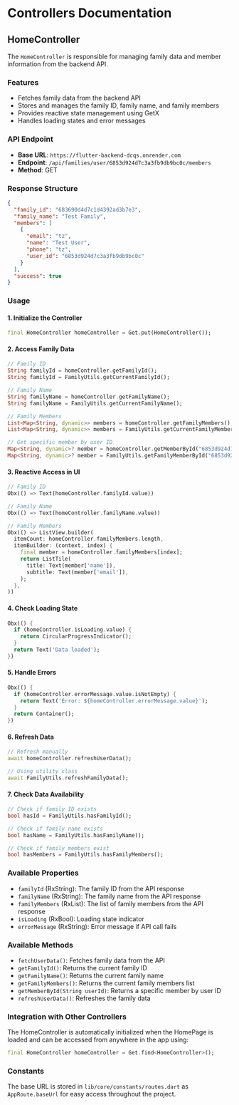 # Controllers Documentation

## HomeController

The `HomeController` is responsible for managing family data and member information from the backend API.

### Features

- Fetches family data from the backend API
- Stores and manages the family ID, family name, and family members
- Provides reactive state management using GetX
- Handles loading states and error messages

### API Endpoint

- **Base URL**: `https://flutter-backend-dcqs.onrender.com`
- **Endpoint**: `/api/families/user/6853d924d7c3a3fb9db9bc0c/members`
- **Method**: GET

### Response Structure

```json
{
  "family_id": "683690d4d7c1d4392ad3b7e3",
  "family_name": "Test Family",
  "members": [
    {
      "email": "tz",
      "name": "Test User",
      "phone": "tz",
      "user_id": "6853d924d7c3a3fb9db9bc0c"
    }
  ],
  "success": true
}
```

### Usage

#### 1. Initialize the Controller

```dart
final HomeController homeController = Get.put(HomeController());
```

#### 2. Access Family Data

```dart
// Family ID
String familyId = homeController.getFamilyId();
String familyId = FamilyUtils.getCurrentFamilyId();

// Family Name
String familyName = homeController.getFamilyName();
String familyName = FamilyUtils.getCurrentFamilyName();

// Family Members
List<Map<String, dynamic>> members = homeController.getFamilyMembers();
List<Map<String, dynamic>> members = FamilyUtils.getCurrentFamilyMembers();

// Get specific member by user ID
Map<String, dynamic>? member = homeController.getMemberById("6853d924d7c3a3fb9db9bc0c");
Map<String, dynamic>? member = FamilyUtils.getFamilyMemberById("6853d924d7c3a3fb9db9bc0c");
```

#### 3. Reactive Access in UI

```dart
// Family ID
Obx(() => Text(homeController.familyId.value))

// Family Name
Obx(() => Text(homeController.familyName.value))

// Family Members
Obx(() => ListView.builder(
  itemCount: homeController.familyMembers.length,
  itemBuilder: (context, index) {
    final member = homeController.familyMembers[index];
    return ListTile(
      title: Text(member['name']),
      subtitle: Text(member['email']),
    );
  },
))
```

#### 4. Check Loading State

```dart
Obx(() {
  if (homeController.isLoading.value) {
    return CircularProgressIndicator();
  }
  return Text('Data loaded');
})
```

#### 5. Handle Errors

```dart
Obx(() {
  if (homeController.errorMessage.value.isNotEmpty) {
    return Text('Error: ${homeController.errorMessage.value}');
  }
  return Container();
})
```

#### 6. Refresh Data

```dart
// Refresh manually
await homeController.refreshUserData();

// Using utility class
await FamilyUtils.refreshFamilyData();
```

#### 7. Check Data Availability

```dart
// Check if family ID exists
bool hasId = FamilyUtils.hasFamilyId();

// Check if family name exists
bool hasName = FamilyUtils.hasFamilyName();

// Check if family members exist
bool hasMembers = FamilyUtils.hasFamilyMembers();
```

### Available Properties

- `familyId` (RxString): The family ID from the API response
- `familyName` (RxString): The family name from the API response
- `familyMembers` (RxList): The list of family members from the API response
- `isLoading` (RxBool): Loading state indicator
- `errorMessage` (RxString): Error message if API call fails

### Available Methods

- `fetchUserData()`: Fetches family data from the API
- `getFamilyId()`: Returns the current family ID
- `getFamilyName()`: Returns the current family name
- `getFamilyMembers()`: Returns the current family members list
- `getMemberById(String userId)`: Returns a specific member by user ID
- `refreshUserData()`: Refreshes the family data

### Integration with Other Controllers

The HomeController is automatically initialized when the HomePage is loaded and can be accessed from anywhere in the app using:

```dart
final HomeController homeController = Get.find<HomeController>();
```

### Constants

The base URL is stored in `lib/core/constants/routes.dart` as `AppRoute.baseUrl` for easy access throughout the project. 